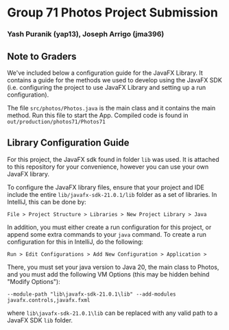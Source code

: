 # Group 71 Photos Project Submission
### Yash Puranik (yap13), Joseph Arrigo (jma396)

## Note to Graders

We've included below a configuration guide for the JavaFX Library. It contains a guide for the methods we used to develop using the JavaFX SDK (i.e. configuring the project to use JavaFX Library and setting up a run configuration).

The file `src/photos/Photos.java` is the main class and it contains the main method. Run this file to start the App.
Compiled code is found in `out/production/photos71/Photos71`
## Library Configuration Guide

For this project, the JavaFX sdk found in folder `lib` was used. It is attached to this repository for your convenience, however you can use your own JavaFX library.

To configure the JavaFX library files, ensure that your project and IDE include the entire `lib/javafx-sdk-21.0.1/lib` folder as a set of libraries. In IntelliJ, this can be done by:

`File > Project Structure > Libraries > New Project Library > Java`

In addition, you must either create a run configuration for this project, or append some extra commands to your `java` command. To create a run configuration for this in IntelliJ, do the following:

`Run > Edit Configurations > Add New Configuration > Application > `

There, you must set your java version to Java 20, the main class to Photos, and you must add the following VM Options (this may be hidden behind "Modify Options"):

`--module-path "lib\javafx-sdk-21.0.1\lib" --add-modules javafx.controls,javafx.fxml`

where `lib\javafx-sdk-21.0.1\lib` can be replaced with any valid path to a JavaFX SDK `lib` folder.
